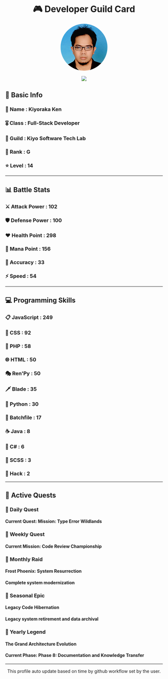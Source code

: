 <div align="center">

# 🎮 Developer Guild Card

<!-- Replace with your profile image -->
<img src="./assets/profile.png" width="150" height="150" style="border-radius: 50%"/>

![](https://komarev.com/ghpvc/?username=Kiyoraka&style=flat)
</div>

##  📌 Basic Info
### 👤 Name : Kiyoraka Ken
### 🎖️ Class : Full-Stack Developer
### 🎪 Guild : Kiyo Software Tech Lab 
### 🔰 Rank : G 
### ⭐ Level : 14

---
## 📊 Battle Stats

### ⚔️ Attack Power  : 102 
### 🛡️ Defense Power : 100 
### ❤️ Health Point  : 298 
### 🔮 Mana Point    : 156 
### 🎯 Accuracy      : 33 
### ⚡ Speed         : 54

---
## 💻 Programming Skills

### 📋 JavaScript : 249
### 🎨 CSS : 92
### 🐘 PHP : 58
### 🌐 HTML : 50
### 🎭 Ren'Py : 50
### 🗡️ Blade : 35
### 🐍 Python : 30
### 📝 Batchfile : 17
### ☕ Java : 8
### 🎯 C# : 6
### 📝 SCSS : 3
### 📝 Hack : 2

---
## 📜 Active Quests

### 🌅 Daily Quest

#### Current Quest: Mission: Type Error Wildlands

### 📅 Weekly Quest
#### Current Mission: Code Review Championship

### 🌙 Monthly Raid
#### Frost Phoenix: System Resurrection
#### Complete system modernization

### 🌠 Seasonal Epic
#### Legacy Code Hibernation
#### Legacy system retirement and data archival

### 👑 Yearly Legend
#### The Grand Architecture Evolution
#### Current Phase: Phase 8: Documentation and Knowledge Transfer

---
<div align="center">
  This profile auto update based on time by github workflow set by the user.
</div>